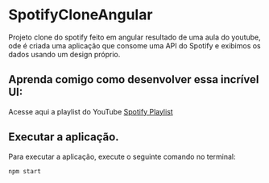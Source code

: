 # SpotifyCloneAngular
Projeto clone do spotify feito em angular resultado de uma aula do youtube, ode é criada uma aplicação que consome uma API do Spotify e exibimos os dados usando um design próprio.
## Aprenda comigo como desenvolver essa incrível UI:
Acesse aqui a playlist do YouTube [Spotify Playlist](https://www.youtube.com/playlist?list=PLMFE0Mu3BVy63bmSR92QbTR_rU576VOxg)

## Executar a aplicação.
Para executar a aplicação, execute o seguinte comando no terminal:
```sh
npm start
```
